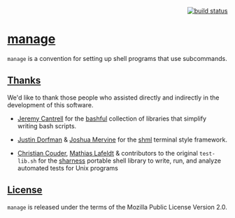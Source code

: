 <p align="right">
    <a href="https://travis-ci.org/epiloque/manage">
        <img src="https://travis-ci.org/epiloque/manage.svg?branch=master"
             alt="build status">
    </a>
</p>

# [manage](https://github.com/epiloque/manage)

`manage` is a convention for setting up shell programs that use subcommands.

## [Thanks](https://github.com/epiloque/manage#Thanks)

We'd like to thank those people who assisted directly and indirectly in the
development of this software.

* [Jeremy Cantrell](https://github.com/jmcantrell) for the
  [bashful](https://github.com/jmcantrell/bashful) collection of libraries that
  simplify writing bash scripts.

* [Justin Dorfman](https://github.com/jdorfman) &
  [Joshua Mervine](https://github.com/jmervine) for the
  [shml](https://github.com/MaxCDN/shml) terminal style framework.

* [Christian Couder](https://github.com/chriscool),
  [Mathias Lafeldt](https://twitter.com/mlafeldt) & contributors to the
  original `test-lib.sh` for the
  [sharness](https://github.com/chriscool/sharness) portable shell library to
  write, run, and analyze automated tests for Unix programs

## [License](https://github.com/epiloque/manage#License)

`manage` is released under the terms of the Mozilla Public License Version 2.0.
